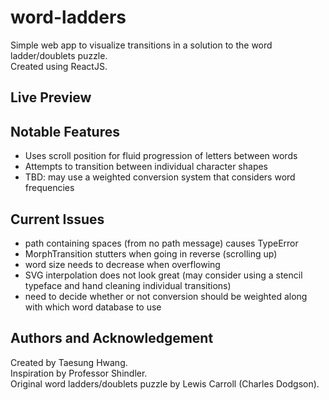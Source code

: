 # word-ladders

Simple web app to visualize transitions in a solution to the word ladder/doublets puzzle.\
Created using ReactJS.

## Live Preview
<WIP>

## Notable Features
* Uses scroll position for fluid progression of letters between words
* Attempts to transition between individual character shapes
* TBD: may use a weighted conversion system that considers word frequencies

## Current Issues
* path containing spaces (from no path message) causes TypeError
* MorphTransition stutters when going in reverse (scrolling up)
* word size needs to decrease when overflowing
* SVG interpolation does not look great (may consider using a stencil typeface and hand cleaning individual transitions)
* need to decide whether or not conversion should be weighted along with which word database to use

## Authors and Acknowledgement
Created by Taesung Hwang.\
Inspiration by Professor Shindler.\
Original word ladders/doublets puzzle by Lewis Carroll (Charles Dodgson).

